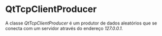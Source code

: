 # QtTcpClientProducer
  A classe *QtTcpClientProducer* é um produtor de dados aleatórios que
se conecta com um servidor através do endereço *127.0.0.1*.

